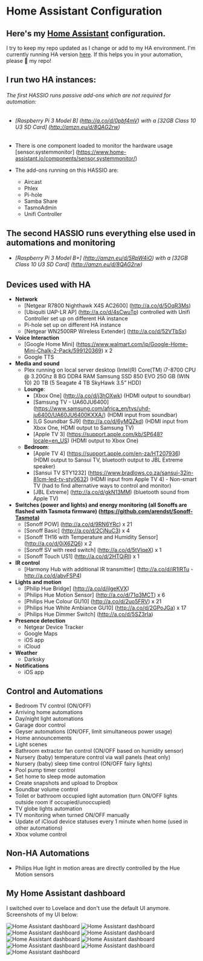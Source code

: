# Home Assistant Configuration

## Here's my [Home Assistant](https://home-assistant.io/) configuration. 
I try to keep my repo updated as I change or add to my HA environment. I'm currently running HA version [here](.HA_VERSION). If this helps you in your automation, please :star2: my repo!

## I run two HA instances:  

###### The first HASSIO runs passive add-ons which are not required for automation:

- ###### [Raspberry Pi 3 Model B] (http://a.co/d/0pbf4mV) with a [32GB Class 10 U3 SD Card] (http://amzn.eu/d/8QAG2rw)
- There is one component loaded to monitor the hardware usage [sensor.systemmonitor] (https://www.home-assistant.io/components/sensor.systemmonitor/)

- The add-ons running on this HASSIO are:
  - Aircast
  - Phlex
  - Pi-hole
  - Samba Share
  - TasmoAdmin
  - Unifi Controller
  
## The second HASSIO runs everything else used in automations and monitoring
- ###### [Raspberry Pi 3 Model B+] (http://amzn.eu/d/5RpW4iO) with a [32GB Class 10 U3 SD Card] (http://amzn.eu/d/8QAG2rw)

## Devices used with HA
	
  * **Network**
    - [Netgear R7800 Nighthawk X4S AC2600] (http://a.co/d/5OqR3Ms)
    - [Ubiquiti UAP-LR AP] (http://a.co/d/4sCwuTp) controlled with Unifi Controller set up on different HA instance
    - Pi-hole set up on different HA instance
    - [Netgear WN2500RP Wireless Extender] (http://a.co/d/52VTbSx)
  * **Voice Interaction**
    - [Google Home Mini] (https://www.walmart.com/ip/Google-Home-Mini-Chalk-2-Pack/599120369) x 2
    - Google TTS
  * **Media and sound**
    - Plex running on local server desktop (Intel(R) Core(TM) i7-8700 CPU @ 3.20Ghz 8 BG DDR4 RAM Samsung SSD 850 EVO 250 GB (WIN 10) 20 TB (5 Seagate 4 TB SkyHawk 3.5” HDD) 
    - **Lounge**:
      - [Xbox One] (http://a.co/d/j3hOXwk) (HDMI output to soundbar)
      - [Samsung TV - UA60JU6400] (https://www.samsung.com/africa_en/tvs/uhd-ju6400/UA60JU6400KXXA/) (HDMI input from soundbar)
      - [LG Soundbar SJ9] (http://a.co/d/6yMQZkd) (HDMI input from Xbox One, HDMI output to Samsung TV)
      - [Apple TV 3] (https://support.apple.com/kb/SP648?locale=en_US) (HDMI output to Xbox One)
    - **Bedroom**:
      - [Apple TV 4] (https://support.apple.com/en-za/HT207936) (HDMI output to Sansui TV, bluetooth output to JBL Extreme speaker)
      - [Sansui TV STY1232] (https://www.bradlows.co.za/sansui-32in-81cm-led-tv-sty0632) (HDMI input from Apple TV 4) - Non-smart TV (had to find alternative ways to control and monitor)
      - [JBL Extreme] (http://a.co/d/gkN13MM) (bluetooth sound from Apple TV)
  * **Switches (power and lights) and energy monitoring (all Sonoffs are flashed with Tasmota firmware) (https://github.com/arendst/Sonoff-Tasmota)**
    - [Sonoff POW] (http://a.co/d/9RN6YRc) x 21
    - [Sonoff Basic] (http://a.co/d/2CjNuC3) x 4
    - [Sonoff TH16 with Temperature and Humidity Sensor] (http://a.co/d/0iX6ZQ6) x 2
    - [Sonoff SV with reed switch] (http://a.co/d/5tVlqeX) x 1
    - [Sonoff Touch US1] (http://a.co/d/2HTQjRI) x 1
  * **IR control**
    - [Harmony Hub with additional IR transmitter] (http://a.co/d/iR1lRTu - http://a.co/d/abvFSP4)
  * **Lights and motion**
    - [Philip Hue Bridge] (http://a.co/d/ilgeKVX)
    - [Philips Hue Motion Sensor] (http://a.co/d/71q3MCT) x 6
    - [Philips Hue Colour GU10] (http://a.co/d/2uo5FRV) x 21
    - [Philips Hue White Ambiance GU10] (http://a.co/d/2GPoJGa) x 17
    - [Philips Hue Dimmer Switch] (http://a.co/d/5SZ3rIa)
  * **Presence detection**
    - Netgear Device Tracker
    - Google Maps
    - iOS app
    - iCloud
  * **Weather**
    - Darksky
  * **Notifications**
    - iOS app

## Control and Automations
	
  * Bedroom TV control (ON/OFF)
  * Arriving home automations
  * Day/night light automations
  * Garage door control
  * Geyser automations (ON/OFF, limit simultaneous power usage)
  * Home announcements
  * Light scenes
  * Bathroom extractor fan control (ON/OFF based on humidity sensor)
  * Nursery (baby) temperature control via wall panels (heat only)
  * Nursery (baby) sleep time control (ON/OFF fairy lights)
  * Pool pump timer control
  * Set home to sleep mode automation
  * Create snapshots and upload to Dropbox
  * Soundbar volume control
  * Toilet or bathroom occupied light automation (turn ON/OFF lights outside room if occupied/unoccupied)
  * TV globe lights automation
  * TV monitoring when turned ON/OFF manually
  * Update of iCloud device statuses every 1 minute when home (used in other automations)
  * Xbox volume control

## Non-HA Automations
	
  * Philips Hue light in motion areas are directly controlled by the Hue Motion sensors

## My Home Assistant dashboard

I switched over to Lovelace and don't use the default UI anymore. Screenshots of my UI below:

<img src="https://github.com/Albertjvanr/alb3rt-HA-configuration---fully-commented/blob/master/view_home.png" alt="Home Assistant dashboard" />

<img src="https://github.com/Albertjvanr/alb3rt-HA-configuration---fully-commented/blob/master/view_lounge.png" alt="Home Assistant dashboard" />

<img src="https://github.com/Albertjvanr/alb3rt-HA-configuration---fully-commented/blob/master/view_bedroom.png" alt="Home Assistant dashboard" />

<img src="https://github.com/Albertjvanr/alb3rt-HA-configuration---fully-commented/blob/master/view_nursery.png" alt="Home Assistant dashboard" />

<img src="https://github.com/Albertjvanr/alb3rt-HA-configuration---fully-commented/blob/master/view_kitchen.png" alt="Home Assistant dashboard" />

<img src="https://github.com/Albertjvanr/alb3rt-HA-configuration---fully-commented/blob/master/view_garden_and_pool.png" alt="Home Assistant dashboard" />

<img src="https://github.com/Albertjvanr/alb3rt-HA-configuration---fully-commented/blob/master/view_network.png" alt="Home Assistant dashboard" />

<img src="https://github.com/Albertjvanr/alb3rt-HA-configuration---fully-commented/blob/master/view_monitors.png" alt="Home Assistant dashboard" />

<img src="https://github.com/Albertjvanr/alb3rt-HA-configuration---fully-commented/blob/master/view_motion_areas.png" alt="Home Assistant dashboard" />


